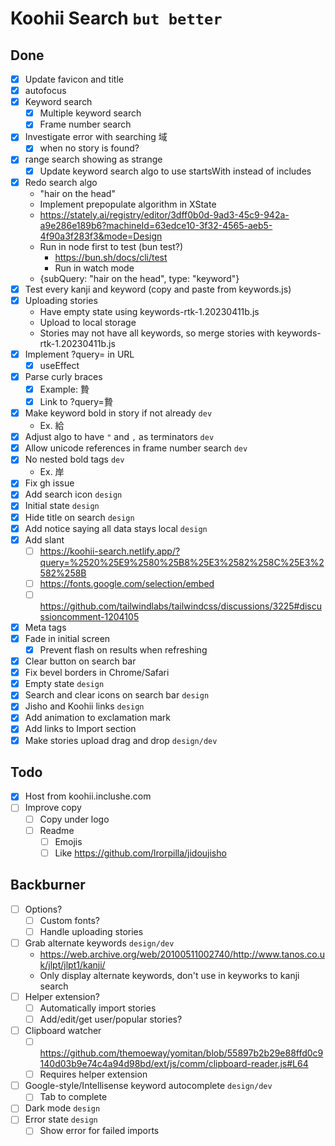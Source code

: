 # Koohii Search `but better`

## Done

- [x] Update favicon and title
- [x] autofocus
- [x] Keyword search
  - [x] Multiple keyword search
  - [x] Frame number search
- [x] Investigate error with searching 域
  - [x] when no story is found?
- [x] range search showing as strange
  - [x] Update keyword search algo to use startsWith instead of includes
- [x] Redo search algo
  - "hair on the head"
  - Implement prepopulate algorithm in XState
  - https://stately.ai/registry/editor/3dff0b0d-9ad3-45c9-942a-a9e286e189b6?machineId=63edce10-3f32-4565-aeb5-4f90a3f283f3&mode=Design
  - Run in node first to test (bun test?)
    - https://bun.sh/docs/cli/test
    - Run in watch mode
  - {subQuery: "hair on the head", type: "keyword"}
- [x] Test every kanji and keyword (copy and paste from keywords.js)
- [x] Uploading stories
  - Have empty state using keywords-rtk-1.20230411b.js
  - Upload to local storage
  - Stories may not have all keywords, so merge stories with keywords-rtk-1.20230411b.js
- [x] Implement ?query= in URL
  - [x] useEffect
- [x] Parse curly braces
  - [x] Example: 贄
  - [x] Link to ?query=贄
- [x] Make keyword bold in story if not already `dev`
  - Ex. 給
- [x] Adjust algo to have `"` and `,` as terminators `dev`
- [x] Allow unicode references in frame number search `dev`
- [x] No nested bold tags `dev`
  - Ex. 岸
- [x] Fix gh issue
- [x] Add search icon `design`
- [x] Initial state `design`
- [x] Hide title on search `design`
- [x] Add notice saying all data stays local `design`
- [x] Add slant
  - [ ] https://koohii-search.netlify.app/?query=%2520%25E9%2580%25B8%25E3%2582%258C%25E3%2582%258B
  - [ ] https://fonts.google.com/selection/embed
  - [ ] https://github.com/tailwindlabs/tailwindcss/discussions/3225#discussioncomment-1204105
- [x] Meta tags
- [x] Fade in initial screen
  - [x] Prevent flash on results when refreshing
- [x] Clear button on search bar
- [x] Fix bevel borders in Chrome/Safari
- [x] Empty state `design`
- [x] Search and clear icons on search bar `design`
- [x] Jisho and Koohii links `design`
- [x] Add animation to exclamation mark
- [x] Add links to Import section
- [x] Make stories upload drag and drop `design/dev`

## Todo

- [x] Host from koohii.inclushe.com
- [ ] Improve copy
  - [ ] Copy under logo
  - [ ] Readme
    - [ ] Emojis
    - [ ] Like https://github.com/lrorpilla/jidoujisho

## Backburner

- [ ] Options?
  - [ ] Custom fonts?
  - [ ] Handle uploading stories
- [ ] Grab alternate keywords `design/dev`
  - https://web.archive.org/web/20100511002740/http://www.tanos.co.uk/jlpt/jlpt1/kanji/
  - Only display alternate keywords, don't use in keyworks to kanji search
- [ ] Helper extension?
  - [ ] Automatically import stories
  - [ ] Add/edit/get user/popular stories?
- [ ] Clipboard watcher
  - [ ] https://github.com/themoeway/yomitan/blob/55897b2b29e88ffd0c9140d03b9e74c4a94d98bd/ext/js/comm/clipboard-reader.js#L64
  - [ ] Requires helper extension
- [ ] Google-style/Intellisense keyword autocomplete `design/dev`
  - [ ] Tab to complete
- [ ] Dark mode `design`
- [ ] Error state `design`
  - [ ] Show error for failed imports